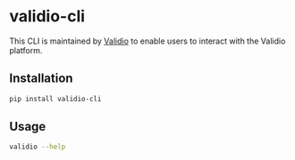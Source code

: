 # validio-cli

This CLI is maintained by [Validio] to enable users to interact with the Validio platform.

## Installation

```sh
pip install validio-cli
```

## Usage

```sh
validio --help
```

  [Validio]: https://validio.io
